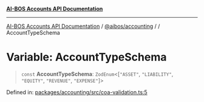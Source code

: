 [**AI-BOS Accounts API Documentation**](../../../README.md)

***

[AI-BOS Accounts API Documentation](../../../README.md) / [@aibos/accounting](../README.md) / [](../README.md) / AccountTypeSchema

# Variable: AccountTypeSchema

> `const` **AccountTypeSchema**: `ZodEnum`\<\[`"ASSET"`, `"LIABILITY"`, `"EQUITY"`, `"REVENUE"`, `"EXPENSE"`\]\>

Defined in: [packages/accounting/src/coa-validation.ts:5](https://github.com/pohlai88/accounts/blob/48103fb36d28b2b9bfb33472b6de2f719773cde9/packages/accounting/src/coa-validation.ts#L5)
